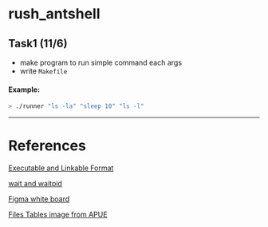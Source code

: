# rush_antshell

## Task1 (11/6)
- make program to run simple command each args
- write `Makefile`


#### Example:
```sh
> ./runner "ls -la" "sleep 10" "ls -l"
```

-------
# References
[ Executable and Linkable Format ](https://en.wikipedia.org/wiki/Executable_and_Linkable_Format)

[ wait and waitpid ](https://notes.shichao.io/apue/ch8/#wait-and-waitpid-functions)

[ Figma white board ](https://www.figma.com/board/qXASHVJWQx1EQgIfmpti86/rush_antshell?node-id=0-1&t=9wm6slCwnOnrGfqL-1)

[ Files Tables image from APUE ](https://notes.shichao.io/apue/figure_8.2.png)